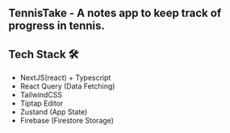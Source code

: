 ## TennisTake - A notes app to keep track of progress in tennis.

## Tech Stack 🛠
- NextJS(react) + Typescript
- React Query (Data Fetching)
- TailwindCSS
- Tiptap Editor
- Zustand (App State)
- Firebase (Firestore Storage)
